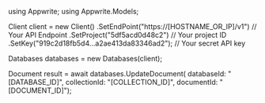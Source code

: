 using Appwrite;
using Appwrite.Models;

Client client = new Client()
    .SetEndPoint("https://[HOSTNAME_OR_IP]/v1") // Your API Endpoint
    .SetProject("5df5acd0d48c2") // Your project ID
    .SetKey("919c2d18fb5d4...a2ae413da83346ad2"); // Your secret API key

Databases databases = new Databases(client);

Document result = await databases.UpdateDocument(
    databaseId: "[DATABASE_ID]",
    collectionId: "[COLLECTION_ID]",
    documentId: "[DOCUMENT_ID]");